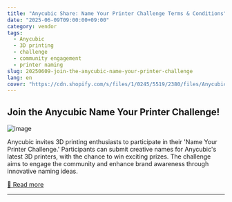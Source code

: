 ```yaml
---
title: "Anycubic Share: Name Your Printer Challenge Terms & Conditions"
date: "2025-06-09T09:00:00+09:00"
category: vendor
tags:
  - Anycubic
  - 3D printing
  - challenge
  - community engagement
  - printer naming
slug: 20250609-join-the-anycubic-name-your-printer-challenge
lang: en
cover: "https://cdn.shopify.com/s/files/1/0245/5519/2380/files/Anycubic-share-June-2025.png?v=1749433061"
---
```


## Join the Anycubic Name Your Printer Challenge!
![image](https://cdn.shopify.com/s/files/1/0245/5519/2380/files/Anycubic-share-June-2025.png?v=1749433061)

Anycubic invites 3D printing enthusiasts to participate in their 'Name Your Printer Challenge.' Participants can submit creative names for Anycubic's latest 3D printers, with the chance to win exciting prizes. The challenge aims to engage the community and enhance brand awareness through innovative naming ideas.

[🔗 Read more](https://store.anycubic.com/blogs/news/anycubic-share-name-your-printer-challenge-terms-conditions)

---